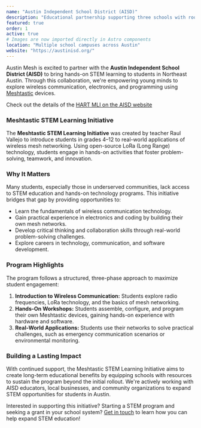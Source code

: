 ```yaml
---
name: "Austin Independent School District (AISD)"
description: "Educational partnership supporting three schools with rooftop mesh nodes"
featured: true
order: 1
active: true
# Images are now imported directly in Astro components
location: "Multiple school campuses across Austin"
website: "https://austinisd.org/"
---
```


Austin Mesh is excited to partner with the **Austin Independent School District (AISD)** to bring hands-on STEM learning to students in Northeast Austin. Through this collaboration, we're empowering young minds to explore wireless communication, electronics, and programming using [Meshtastic](https://meshtastic.org/) devices.

Check out the details of the [HART MLI on the AISD website](https://hart.austinschools.org/stem)

### Meshtastic STEM Learning Initiative

The **Meshtastic STEM Learning Initiative** was created by teacher Raul Vallejo to introduce students in grades 4–12 to real-world applications of wireless mesh networking. Using open-source LoRa (Long Range) technology, students engage in hands-on activities that foster problem-solving, teamwork, and innovation.

### Why It Matters

Many students, especially those in underserved communities, lack access to STEM education and hands-on technology programs. This initiative bridges that gap by providing opportunities to:

- Learn the fundamentals of wireless communication technology.
- Gain practical experience in electronics and coding by building their own mesh networks.
- Develop critical thinking and collaboration skills through real-world problem-solving challenges.
- Explore careers in technology, communication, and software development.

### Program Highlights

The program follows a structured, three-phase approach to maximize student engagement:

1. **Introduction to Wireless Communication:** Students explore radio frequencies, LoRa technology, and the basics of mesh networking.
2. **Hands-On Workshops:** Students assemble, configure, and program their own Meshtastic devices, gaining hands-on experience with hardware and software.
3. **Real-World Applications:** Students use their networks to solve practical challenges, such as emergency communication scenarios or environmental monitoring.

### Building a Lasting Impact

With continued support, the Meshtastic STEM Learning Initiative aims to create long-term educational benefits by equipping schools with resources to sustain the program beyond the initial rollout. We're actively working with AISD educators, local businesses, and community organizations to expand STEM opportunities for students in Austin.

Interested in supporting this initiative? Starting a STEM program and seeking a grant in your school system? [Get in touch](mailto:info@austinmesh.org) to learn how you can help expand STEM education!

